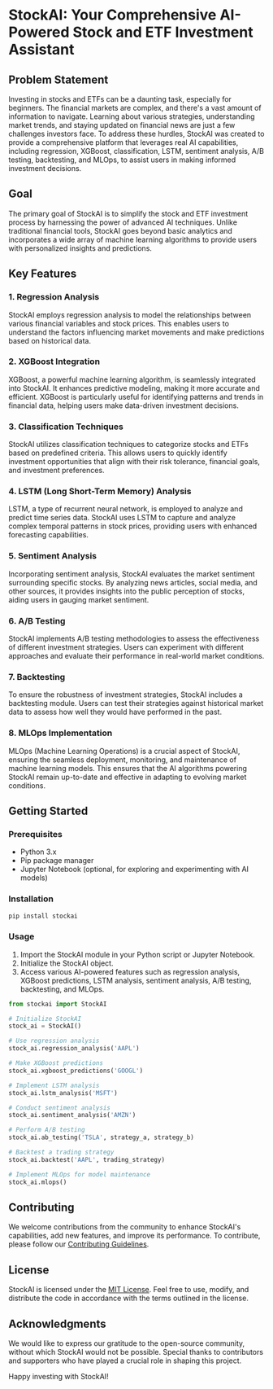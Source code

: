 # StockAI: Your Comprehensive AI-Powered Stock and ETF Investment Assistant

## Problem Statement
Investing in stocks and ETFs can be a daunting task, especially for beginners. The financial markets are complex, and there's a vast amount of information to navigate. Learning about various strategies, understanding market trends, and staying updated on financial news are just a few challenges investors face. To address these hurdles, StockAI was created to provide a comprehensive platform that leverages real AI capabilities, including regression, XGBoost, classification, LSTM, sentiment analysis, A/B testing, backtesting, and MLOps, to assist users in making informed investment decisions.

## Goal
The primary goal of StockAI is to simplify the stock and ETF investment process by harnessing the power of advanced AI techniques. Unlike traditional financial tools, StockAI goes beyond basic analytics and incorporates a wide array of machine learning algorithms to provide users with personalized insights and predictions.

## Key Features

### 1. Regression Analysis
StockAI employs regression analysis to model the relationships between various financial variables and stock prices. This enables users to understand the factors influencing market movements and make predictions based on historical data.

### 2. XGBoost Integration
XGBoost, a powerful machine learning algorithm, is seamlessly integrated into StockAI. It enhances predictive modeling, making it more accurate and efficient. XGBoost is particularly useful for identifying patterns and trends in financial data, helping users make data-driven investment decisions.

### 3. Classification Techniques
StockAI utilizes classification techniques to categorize stocks and ETFs based on predefined criteria. This allows users to quickly identify investment opportunities that align with their risk tolerance, financial goals, and investment preferences.

### 4. LSTM (Long Short-Term Memory) Analysis
LSTM, a type of recurrent neural network, is employed to analyze and predict time series data. StockAI uses LSTM to capture and analyze complex temporal patterns in stock prices, providing users with enhanced forecasting capabilities.

### 5. Sentiment Analysis
Incorporating sentiment analysis, StockAI evaluates the market sentiment surrounding specific stocks. By analyzing news articles, social media, and other sources, it provides insights into the public perception of stocks, aiding users in gauging market sentiment.

### 6. A/B Testing
StockAI implements A/B testing methodologies to assess the effectiveness of different investment strategies. Users can experiment with different approaches and evaluate their performance in real-world market conditions.

### 7. Backtesting
To ensure the robustness of investment strategies, StockAI includes a backtesting module. Users can test their strategies against historical market data to assess how well they would have performed in the past.

### 8. MLOps Implementation
MLOps (Machine Learning Operations) is a crucial aspect of StockAI, ensuring the seamless deployment, monitoring, and maintenance of machine learning models. This ensures that the AI algorithms powering StockAI remain up-to-date and effective in adapting to evolving market conditions.

## Getting Started

### Prerequisites
- Python 3.x
- Pip package manager
- Jupyter Notebook (optional, for exploring and experimenting with AI models)

### Installation
```bash
pip install stockai
```

### Usage
1. Import the StockAI module in your Python script or Jupyter Notebook.
2. Initialize the StockAI object.
3. Access various AI-powered features such as regression analysis, XGBoost predictions, LSTM analysis, sentiment analysis, A/B testing, backtesting, and MLOps.

```python
from stockai import StockAI

# Initialize StockAI
stock_ai = StockAI()

# Use regression analysis
stock_ai.regression_analysis('AAPL')

# Make XGBoost predictions
stock_ai.xgboost_predictions('GOOGL')

# Implement LSTM analysis
stock_ai.lstm_analysis('MSFT')

# Conduct sentiment analysis
stock_ai.sentiment_analysis('AMZN')

# Perform A/B testing
stock_ai.ab_testing('TSLA', strategy_a, strategy_b)

# Backtest a trading strategy
stock_ai.backtest('AAPL', trading_strategy)

# Implement MLOps for model maintenance
stock_ai.mlops()
```

## Contributing
We welcome contributions from the community to enhance StockAI's capabilities, add new features, and improve its performance. To contribute, please follow our [Contributing Guidelines](CONTRIBUTING.md).

## License
StockAI is licensed under the [MIT License](LICENSE.md). Feel free to use, modify, and distribute the code in accordance with the terms outlined in the license.

## Acknowledgments
We would like to express our gratitude to the open-source community, without which StockAI would not be possible. Special thanks to contributors and supporters who have played a crucial role in shaping this project.

Happy investing with StockAI!
